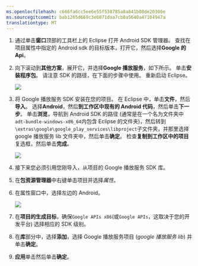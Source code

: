 ```yaml
---
ms.openlocfilehash: c666fa6cc5ee6e55f538785a8a841b08de20300e
ms.sourcegitcommit: bab1265d669c3e6871daa7cb8a5640a47104947a
translationtype: MT
---
```



1. 通过单击**窗口**顶部的工具栏上的 Eclipse 打开 Android SDK 管理器。 查找在项目属性中指定的 Android sdk 的目标版本，打开它，然后选择**Google 的 Api**。

2. 向下滚动到**其他方案**，展开它，并选择**Google 播放服务**，如下所示。 单击**安装程序包**。 请注意 SDK 的路径，在下面的步骤中使用。 重新启动 Eclipse。

    ![](./media/notification-hubs-android-get-started/notification-hub-create-android-app4.png)


3. 将 Google 播放服务 SDK 安装在您的项目。 在 Eclipse 中，单击**文件**，然后**导入**。 选择**Android**，然后**到工作区中现有的 Android 代码**，然后单击**下一步**。 单击**浏览**，导航到 Android SDK 的路径 (通常是在一个名为文件夹中`adt-bundle-windows-x86_64`内包含 Eclipse 的文件夹)，然后转到`\extras\google\google_play_services\libproject`子文件夹，并那里选择 google 播放服务 lib 文件夹中，然后单击**确定**。 检查**复制到工作区中的项目**复选框，然后单击**完成**。

    ![](./media/mobile-services-android-get-started-push/mobile-eclipse-import-Play-library.png)

4. 接下来您必须引用您刚导入，从项目的 Google 播放服务 SDK 库。 

5. 在**包资源管理器**中右键单击项目并选择*属性*。
 
6. 在属性窗口中，选择左边的 Android。

    ![](./media/mobile-services-android-get-started-push/mobile-google-set-project-properties.png)


7. 在**项目的生成目标**，确保`Google APIs x86`(或`Google APIs`，这取决于您的开发平台) 选择相应的 SDK 级别。

 
8. 在**库**部分中，选择**添加**，选择 Google 播放服务项目 (*google 播放服务 lib*) 并单击**确定**。

9. **应用**单击然后单击**确定**。



